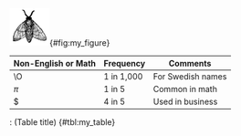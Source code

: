 ![This is the caption](contents/images/fly.png){#fig:my_figure}

Non-English or Math|Frequency |Comments
-------------------|----------|-----------------
\O                 |1 in 1,000|For Swedish names
$\pi$              |1 in 5    |Common in math
\$                 |4 in 5    |Used in business

: (Table title) {#tbl:my_table}
